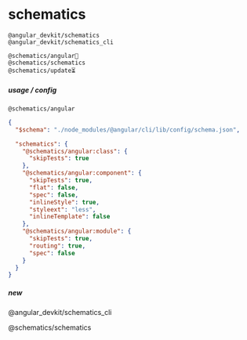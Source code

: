 # schematics

```
@angular_devkit/schematics
@angular_devkit/schematics_cli

@schematics/angular🌙
@schematics/schematics
@schematics/update⏳
```

##### usage / config

`@schematics/angular`

```json
{
  "$schema": "./node_modules/@angular/cli/lib/config/schema.json",

  "schematics": {
    "@schematics/angular:class": {
      "skipTests": true
    },
    "@schematics/angular:component": {
      "skipTests": true,
      "flat": false,
      "spec": false,
      "inlineStyle": true,
      "styleext": "less",
      "inlineTemplate": false
    },
    "@schematics/angular:module": {
      "skipTests": true,
      "routing": true,
      "spec": false
    }
  }
}
```

##### new

@angular_devkit/schematics_cli

@schematics/schematics
